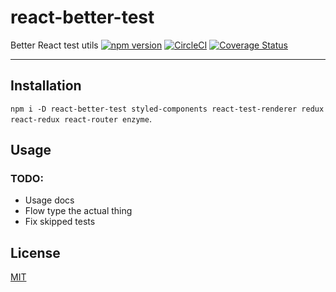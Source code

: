 # react-better-test

Better React test utils
[![npm version](https://img.shields.io/npm/v/react-better-test.svg)](https://npm.im/react-better-test) [![CircleCI](https://circleci.com/gh/jane/react-better-test.svg?style=svg)](https://circleci.com/gh/jane/react-better-test) [![Coverage Status](https://coveralls.io/repos/github/jane/react-better-test/badge.svg?t=fFbtGF)](https://coveralls.io/github/jane/react-better-test)

--------

## Installation

`npm i -D react-better-test styled-components react-test-renderer redux react-redux react-router enzyme`.

## Usage

### TODO:

* Usage docs
* Flow type the actual thing
* Fix skipped tests

## License

[MIT](./LICENSE.md)

